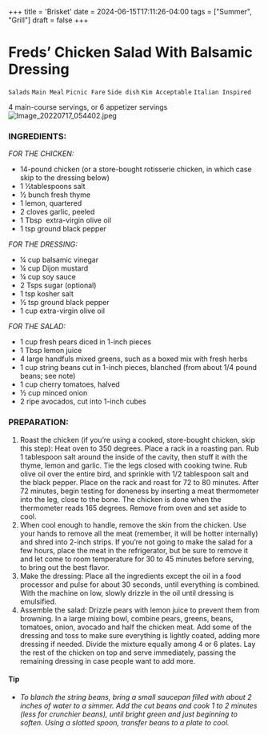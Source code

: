 +++
title = 'Brisket'
date = 2024-06-15T17:11:26-04:00
tags = ["Summer", "Grill"]
draft = false
+++
# Freds’ Chicken Salad With Balsamic Dressing

`Salads` `Main Meal` `Picnic Fare` `Side dish` `Kim Acceptable` `Italian Inspired`

4 main-course servings, or 6 appetizer servings
![Image_20220717_054402.jpeg](image/Image_20220717_054402.jpeg)

### INGREDIENTS:

_FOR THE CHICKEN:_

- 14-pound chicken (or a store-bought rotisserie chicken, in which case skip to the dressing below)
- 1 ½tablespoons salt
- ½ bunch fresh thyme
- 1 lemon, quartered
- 2 cloves garlic, peeled
- 1 Tbsp  extra-virgin olive oil
- 1 tsp ground black pepper

_FOR THE DRESSING:_

- ¼ cup balsamic vinegar
- ¼ cup Dijon mustard
- ¼ cup soy sauce
- 2 Tsps sugar (optional)
- 1 tsp kosher salt
- ½ tsp ground black pepper
- 1 cup extra-virgin olive oil

_FOR THE SALAD:_

- 1 cup fresh pears diced in 1-inch pieces
- 1 Tbsp lemon juice
- 4 large handfuls mixed greens, such as a boxed mix with fresh herbs
- 1 cup string beans cut in 1-inch pieces, blanched (from about 1/4 pound beans; see note)
- 1 cup cherry tomatoes, halved
- ½ cup minced onion
- 2 ripe avocados, cut into 1-inch cubes

### PREPARATION:

1. Roast the chicken (if you’re using a cooked, store-bought chicken, skip this step): Heat oven to 350 degrees. Place a rack in a roasting pan. Rub 1 tablespoon salt around the inside of the cavity, then stuff it with the thyme, lemon and garlic. Tie the legs closed with cooking twine. Rub olive oil over the entire bird, and sprinkle with 1/2 tablespoon salt and the black pepper. Place on the rack and roast for 72 to 80 minutes. After 72 minutes, begin testing for doneness by inserting a meat thermometer into the leg, close to the bone. The chicken is done when the thermometer reads 165 degrees. Remove from oven and set aside to cool.
2. When cool enough to handle, remove the skin from the chicken. Use your hands to remove all the meat (remember, it will be hotter internally) and shred into 2-inch strips. If you’re not going to make the salad for a few hours, place the meat in the refrigerator, but be sure to remove it and let come to room temperature for 30 to 45 minutes before serving, to bring out the best flavor.
3. Make the dressing: Place all the ingredients except the oil in a food processor and pulse for about 30 seconds, until everything is combined. With the machine on low, slowly drizzle in the oil until dressing is emulsified.
4. Assemble the salad: Drizzle pears with lemon juice to prevent them from browning. In a large mixing bowl, combine pears, greens, beans, tomatoes, onion, avocado and half the chicken meat. Add some of the dressing and toss to make sure everything is lightly coated, adding more dressing if needed. Divide the mixture equally among 4 or 6 plates. Lay the rest of the chicken on top and serve immediately, passing the remaining dressing in case people want to add more.

#### **Tip**

- _To blanch the string beans, bring a small saucepan filled with about 2 inches of water to a simmer. Add the cut beans and cook 1 to 2 minutes (less for crunchier beans), until bright green and just beginning to soften. Using a slotted spoon, transfer beans to a plate to cool._
